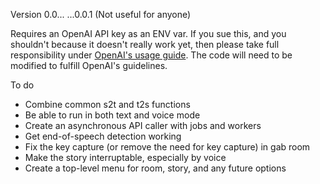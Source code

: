 Version 0.0... ...0.0.1 (Not useful for anyone)

Requires an OpenAI API key as an ENV var. If you sue this, and you shouldn't because it doesn't really work yet, then please take full responsibility under [OpenAI's usage guide](https://beta.openai.com/docs/going-live). The code will need to be modified to fulfill OpenAI's guidelines.

To do
- Combine common s2t and t2s functions
- Be able to run in both text and voice mode
- Create an asynchronous API caller with jobs and workers
- Get end-of-speech detection working
- Fix the key capture (or remove the need for key capture) in gab room
- Make the story interruptable, especially by voice
- Create a top-level menu for room, story, and any future options
